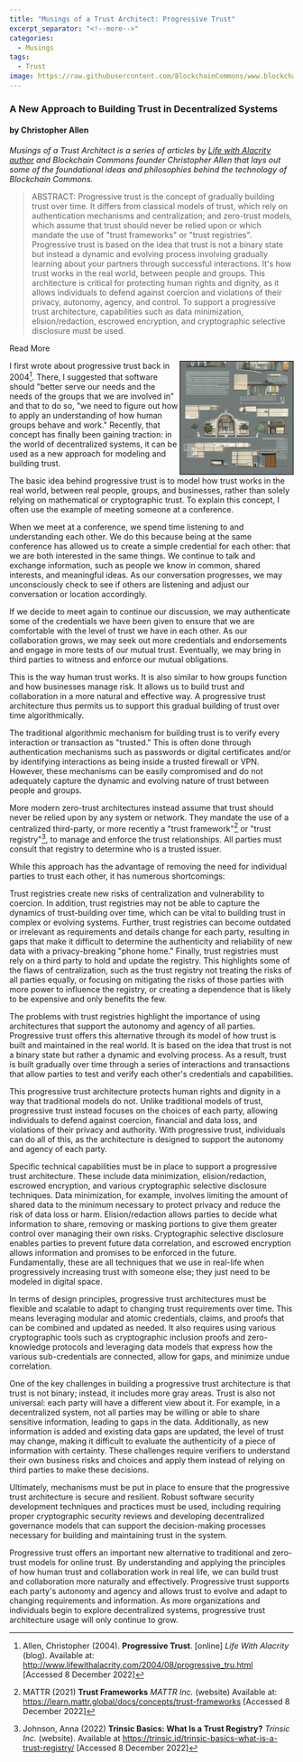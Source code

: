 ```yaml
---
title: "Musings of a Trust Architect: Progressive Trust"
excerpt_separator: "<!--more-->"
categories:
  - Musings
tags:
  - Trust
image: https://raw.githubusercontent.com/BlockchainCommons/www.blockchaincommons.com/master/images/musings.png
---
```


### A New Approach to Building Trust in Decentralized Systems

#### by Christopher Allen

_Musings of a Trust Architect is a series of articles by [Life with Alacrity author](http://www.lifewithalacrity.com/) and Blockchain Commons founder Christopher Allen that lays out some of the foundational ideas and philosophies behind the technology of Blockchain Commons._

> ABSTRACT: Progressive trust is the concept of gradually building trust over time. It differs from classical models of trust, which rely on authentication mechanisms and centralization; and zero-trust models, which assume that trust should never be relied upon or which mandate the use of "trust frameworks" or "trust registries". Progressive trust is based on the idea that trust is not a binary state but instead a dynamic and evolving process involving gradually learning about your partners through successful interactions. It's how trust works in the real world, between people and groups. This architecture is critical for protecting human rights and dignity, as it allows individuals to defend against coercion and violations of their privacy, autonomy, agency, and control. To support a progressive trust architecture, capabilities such as data minimization, elision/redaction, escrowed encryption, and cryptographic selective disclosure must be used. 

<div class="bold--excerpt--node">Read More</div>

<!--more-->

<a href="/musings.html"><img src="https://raw.githubusercontent.com/BlockchainCommons/www.blockchaincommons.com/master/images/musings.png" width=200 height=200 style="border: 1px solid black; float: right;"></a>

I first wrote about progressive trust back in 2004[^1]. There, I suggested that software should "better serve our needs and the needs of the groups that we are involved in" and that to do so, "we need to figure out how to apply an understanding of how human groups behave and work." Recently, that concept has finally been gaining traction: in the world of decentralized systems, it can be used as a new approach for modeling and building trust.

The basic idea behind progressive trust is to model how trust works in the real world, between real people, groups, and businesses, rather than solely relying on mathematical or cryptographic trust. To explain this concept, I often use the example of meeting someone at a conference.

When we meet at a conference, we spend time listening to and understanding each other. We do this because being at the same conference has allowed us to create a simple credential for each other: that we are both interested in the same things. We continue to talk and exchange information, such as people we know in common, shared interests, and meaningful ideas. As our conversation progresses, we may unconsciously check to see if others are listening and adjust our conversation or location accordingly.

If we decide to meet again to continue our discussion, we may authenticate some of the credentials we have been given to ensure that we are comfortable with the level of trust we have in each other. As our collaboration grows, we may seek out more credentials and endorsements and engage in more tests of our mutual trust. Eventually, we may bring in third parties to witness and enforce our mutual obligations.

This is the way human trust works. It is also similar to how groups function and how businesses manage risk. It allows us to build trust and collaboration in a more natural and effective way. A progressive trust architecture thus permits us to support this gradual building of trust over time algorithmically.

The traditional algorithmic mechanism for building trust is to verify every interaction or transaction as "trusted." This is often done through authentication mechanisms such as passwords or digital certificates and/or by identifying interactions as being inside a trusted firewall or VPN. However, these mechanisms can be easily compromised and do not adequately capture the dynamic and evolving nature of trust between people and groups.

More modern zero-trust architectures instead assume that trust should never be relied upon by any system or network. They mandate the use of a centralized third-party, or more recently a "trust framework"[^2] or "trust registry"[^3], to manage and enforce the trust relationships. All parties must consult that registry to determine who is a trusted issuer. 

While this approach has the advantage of removing the need for individual parties to trust each other, it has numerous shortcomings:

Trust registries create new risks of centralization and vulnerability to coercion. In addition, trust registries may not be able to capture the dynamics of trust-building over time, which can be vital to building trust in complex or evolving systems. Further, trust registries can become outdated or irrelevant as requirements and details change for each party, resulting in gaps that make it difficult to determine the authenticity and reliability of new data with a privacy-breaking "phone home." Finally, trust registries must rely on a third party to hold and update the registry. This highlights some of the flaws of centralization, such as the trust registry not treating the risks of all parties equally, or focusing on mitigating the risks of those parties with more power to influence the registry, or creating a dependence that is likely to be expensive and only benefits the few.

The problems with trust registries highlight the importance of using architectures that support the autonomy and agency of all parties. Progressive trust offers this alternative through its model of how trust is built and maintained in the real world. It is based on the idea that trust is not a binary state but rather a dynamic and evolving process. As a result, trust is built gradually over time through a series of interactions and transactions that allow parties to test and verify each other's credentials and capabilities.

This progressive trust architecture protects human rights and dignity in a way that traditional models do not. Unlike traditional models of trust, progressive trust instead focuses on the choices of each party, allowing individuals to defend against coercion, financial and data loss, and violations of their privacy and authority. With progressive trust, individuals can do all of this, as the architecture is designed to support the autonomy and agency of each party. 

Specific technical capabilities must be in place to support a progressive trust architecture. These include data minimization, elision/redaction, escrowed encryption, and various cryptographic selective disclosure techniques. Data minimization, for example, involves limiting the amount of shared data to the minimum necessary to protect privacy and reduce the risk of data loss or harm. Elision/redaction allows parties to decide what information to share, removing or masking portions to give them greater control over managing their own risks. Cryptographic selective disclosure enables parties to prevent future data correlation, and escrowed encryption allows information and promises to be enforced in the future. Fundamentally, these are all techniques that we use in real-life when progressively increasing trust with someone else; they just need to be modeled in digital space.

In terms of design principles, progressive trust architectures must be flexible and scalable to adapt to changing trust requirements over time. This means leveraging modular and atomic credentials, claims, and proofs that can be combined and updated as needed. It also requires using various cryptographic tools such as cryptographic inclusion proofs and zero-knowledge protocols and leveraging data models that express how the various sub-credentials are connected, allow for gaps, and minimize undue correlation.

One of the key challenges in building a progressive trust architecture is that trust is not binary; instead, it includes more gray areas. Trust is also not universal: each party will have a different view about it. For example, in a decentralized system, not all parties may be willing or able to share sensitive information, leading to gaps in the data. Additionally, as new information is added and existing data gaps are updated, the level of trust may change, making it difficult to evaluate the authenticity of a piece of information with certainty. These challenges require verifiers to understand their own business risks and choices and apply them instead of relying on third parties to make these decisions.

Ultimately, mechanisms must be put in place to ensure that the progressive trust architecture is secure and resilient. Robust software security development techniques and practices must be used, including requiring proper cryptographic security reviews and developing decentralized governance models that can support the decision-making processes necessary for building and maintaining trust in the system.

Progressive trust offers an important new alternative to traditional and zero-trust models for online trust. By understanding and applying the principles of how human trust and collaboration work in real life, we can build trust and collaboration more naturally and effectively. Progressive trust supports each party's autonomy and agency and allows trust to evolve and adapt to changing requirements and information. As more organizations and individuals begin to explore decentralized systems, progressive trust architecture usage will only continue to grow.

[^1]: Allen, Christopher (2004). **Progressive Trust**. [online] _Life With Alacrity_ (blog). Available at: <http://www.lifewithalacrity.com/2004/08/progressive_tru.html> [Accessed 8 December 2022]

[^2]: MATTR (2021) **Trust Frameworks** _MATTR Inc._ (website) Available at: <https://learn.mattr.global/docs/concepts/trust-frameworks> [Accessed 8 December 2022]

[^3]: Johnson, Anna (2022) **Trinsic Basics: What Is a Trust Registry?** _Trinsic Inc._ (website). Available at <https://trinsic.id/trinsic-basics-what-is-a-trust-registry/> [Accessed 8 December 2022]

